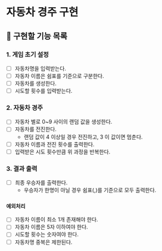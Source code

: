 # 자동차 경주 구현

## :wrench: 구현할 기능 목록

### 1. 게임 초기 설정
- [ ] 자동차명을 입력받는다.
- [ ] 자동차 이름은 쉼표를 기준으로 구분한다.
- [ ] 자동차를 생성한다.
- [ ] 시도할 횟수를 입력받는다.

### 2. 자동차 경주

- [ ] 자동차 별로 0~9 사이의 랜덤 값을 생성한다.
- [ ] 자동차를 전진한다.
  - 랜덤 값이 4 이상일 경우 전진하고, 3 이 값이면 멈춘다.
- [ ] 자동차 이름과 전진 횟수를 출력한다.
- [ ] 입력받은 시도 횟수만큼 위 과정을 반복한다.

### 3. 결과 출력
- [ ] 최종 우승자를 출력한다.
  - 우승자가 한명이 아닐 경우 쉼표(,)를 기준으로 모두 출력한다.

### `예외처리`
- [ ] 자동차 이름이 최소 1개 존재해야 한다.
- [ ] 자동차 이름은 5자 이하여야 한다.
- [ ] 시도할 횟수는 숫자여야 한다.
- [ ] 자동차명 중복은 제한된다.
